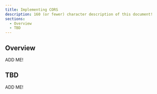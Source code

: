 ```yaml
---
title: Implementing CORS
description: 160 (or fewer) character description of this document!
sections:
  - Overview
  - TBD
---
```


## Overview

ADD ME!


## TBD

ADD ME!


